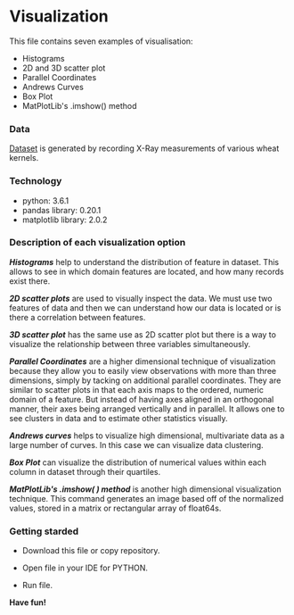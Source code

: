 # Visualization


This file contains seven examples of visualisation:
* Histograms
* 2D and 3D scatter plot 
* Parallel Coordinates
* Andrews Curves
* Box Plot
* MatPlotLib's .imshow() method

### Data
[Dataset](https://archive.ics.uci.edu/ml/datasets/seeds) is generated by recording X-Ray measurements of various wheat kernels.


 
### Technology

* python: 3.6.1
* pandas library: 0.20.1
* matplotlib library: 2.0.2


### Description of each visualization option

 ***Histograms*** help to understand the distribution of feature in dataset. This allows to see in which domain features are located, and how many records exist there.
 
 ***2D scatter plots*** are used to visually inspect the data. We must use two features of data and then we can understand how our data is located or is there a correlation  between features.

 ***3D scatter plot*** has the same use as 2D scatter plot but  there  is a way to visualize the relationship between three variables simultaneously. 

 ***Parallel Coordinates*** are a higher dimensional technique of visualization because they allow you to easily view observations with more than three dimensions, simply by tacking on additional parallel coordinates. They are similar to scatter plots in that each axis maps to the ordered, numeric domain of a feature. But instead of having axes aligned in an orthogonal manner, their axes being arranged vertically and in parallel. It allows one to see clusters in data and to estimate other statistics visually. 

 ***Andrews curves*** helps to visualize high dimensional, multivariate data as a large number of curves. In this case we can visualize data clustering.

 ***Box Plot*** can visualize the distribution of numerical values within each column in dataset through their quartiles.

 ***MatPlotLib's .imshow( ) method*** is another high dimensional visualization technique.  This command generates an image based off of the normalized values, stored in a matrix or rectangular array of float64s.





### Getting starded

* Download this file or copy repository.

* Open file in your IDE for PYTHON.

* Run file.



 **Have fun!**